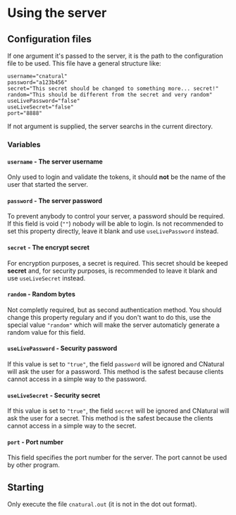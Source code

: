 # Using the server #

## Configuration files ##

If one argument it's passed to the server, it is the path to the configuration
file to be used. This file have a general structure like:

	username="cnatural"
	password="a123b456"
	secret="This secret should be changed to something more... secret!"
	random="This should be different from the secret and very random"
	useLivePassword="false"
	useLiveSecret="false"
	port="8888"

If not argument is supplied, the server searchs in the current directory.

### Variables ###

#### `username` - The server username ####

Only used to login and validate the tokens, it should **not** be the name of
the user that started the server.

#### `password` - The server password ####

To prevent anybody to control your server, a password should be required. If
this field is void (`""`) nobody will be able to login. Is not recommended
to set this property directly, leave it blank and use `useLivePassword`
instead.

#### `secret` - The encrypt secret ####

For encryption purposes, a secret is required. This secret should be keeped
**secret** and, for security purposes, is recommended to leave it blank and
use `useLiveSecret` instead.

#### `random` - Random bytes ####

Not completly required, but as second authentication method. You should
change this property regulary and if you don't want to do this, use the
special value `"random"` which will make the server automaticly generate a
random value for this field.

#### `useLivePassword` - Security password ####

If this value is set to `"true"`, the field `password` will be ignored and
CNatural will ask the user for a password. This method is the safest because
clients cannot access in a simple way to the password.

#### `useLiveSecret` - Security secret ####

If this value is set to `"true"`, the field `secret` will be ignored and
CNatural will ask the user for a secret. This method is the safest because the
clients cannot access in a simple way to the secret.

#### `port` - Port number ####

This field specifies the port number for the server. The port cannot be used
by other program.

## Starting ##

Only execute the file `cnatural.out` (it is not in the dot out format).
